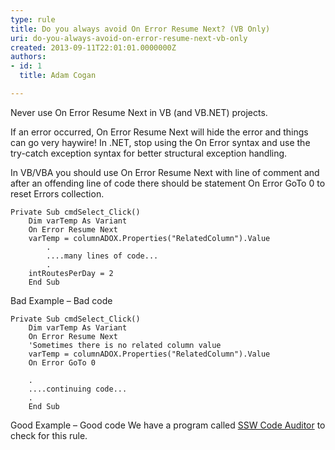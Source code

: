 ```yaml
---
type: rule
title: Do you always avoid On Error Resume Next? (VB Only)
uri: do-you-always-avoid-on-error-resume-next-vb-only
created: 2013-09-11T22:01:01.0000000Z
authors:
- id: 1
  title: Adam Cogan

---
```


 
​​Never use On Error Resume Next in VB (and VB.NET) projects.

 If an error occurred, On Error Resume Next will hide the error and things can go very haywire! In .NET, stop using the On Error syntax and use the try-catch exception syntax for better structural exception handling.
 
In VB/VBA you should use On Error Resume Next with line of comment and after an offending line of code there should be statement On Error GoTo 0 to reset Errors collection.


```
Private Sub cmdSelect_Click()
    Dim varTemp As Variant
    On Error Resume Next
    varTemp = columnADOX.Properties("RelatedColumn").Value
        .
        ....many lines of code...
        .
    intRoutesPerDay = 2
    End Sub
```

Bad Example – Bad code

```
Private Sub cmdSelect_Click()
    Dim varTemp As Variant
    On Error Resume Next
    'Sometimes there is no related column value
    varTemp = columnADOX.Properties("RelatedColumn").Value
    On Error GoTo 0

    .
    ....continuing code...
    .
    End Sub
```

Good Example – Good code
We have a program called [SSW Code Auditor](http&#58;//www.ssw.com.au/ssw/CodeAuditor/Default.aspx) to check for this rule.

